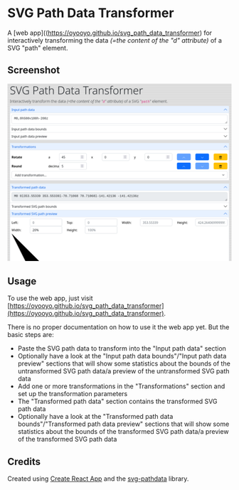 # SVG Path Data Transformer

A [web app]((https://oyooyo.github.io/svg_path_data_transformer) for interactively transforming the data _(=the content of the "d" attribute)_ of a SVG "path" element.

## Screenshot

![Screenshot](https://raw.githubusercontent.com/oyooyo/svg_path_data_transformer/master/screenshot.png)

## Usage

To use the web app, just visit [https://oyooyo.github.io/svg_path_data_transformer](https://oyooyo.github.io/svg_path_data_transformer).

There is no proper documentation on how to use it the web app yet. But the basic steps are:
- Paste the SVG path data to transform into the "Input path data" section
- Optionally have a look at the "Input path data bounds"/"Input path data preview" sections that will show some statistics about the bounds of the untransformed SVG path data/a preview of the untransformed SVG path data
- Add one or more transformations in the "Transformations" section and set up the transformation parameters
- The "Transformed path data" section contains the transformed SVG path data
- Optionally have a look at the "Transformed path data bounds"/"Transformed path data preview" sections that will show some statistics about the bounds of the transformed SVG path data/a preview of the transformed SVG path data

## Credits

Created using [Create React App](https://github.com/facebook/create-react-app) and the [svg-pathdata](https://github.com/nfroidure/svg-pathdata) library.